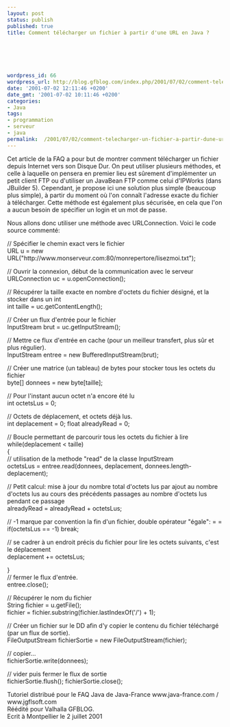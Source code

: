 ```yaml
---
layout: post
status: publish
published: true
title: Comment télécharger un fichier à partir d'une URL en Java ?

  
  



wordpress_id: 66
wordpress_url: http://blog.gfblog.com/index.php/2001/07/02/comment-telecharger-un-fichier-a-partir-dune-url-en-java/
date: '2001-07-02 12:11:46 +0200'
date_gmt: '2001-07-02 10:11:46 +0200'
categories:
- Java
tags:
- programmation
- serveur
- java
permalink:  /2001/07/02/comment-telecharger-un-fichier-a-partir-dune-url-en-java/
---
```

<p>Cet article de la FAQ a pour but de montrer comment t&eacute;l&eacute;charger un fichier depuis Internet vers son Disque Dur. On peut utiliser plusieurs m&eacute;thodes, et celle &agrave; laquelle on pensera en premier lieu est s&ucirc;rement d'impl&eacute;menter un petit client FTP ou d'utiliser un JavaBean FTP comme celui d'IPWorks (dans JBuilder 5). Cependant, je propose ici une solution plus simple (beaucoup plus simple), &agrave; partir du moment o&ugrave; l'on conna&icirc;t l'adresse exacte du fichier &agrave; t&eacute;l&eacute;charger. Cette m&eacute;thode est &eacute;galement plus s&eacute;curis&eacute;e, en cela que l'on a aucun besoin de sp&eacute;cifier un login et un mot de passe.</p>
<p>Nous allons donc utiliser une m&eacute;thode avec URLConnection. Voici le code source comment&eacute;:</p>
<p class="Code">// Sp&eacute;cifier le chemin exact vers le fichier<br />
  URL u = new URL(&quot;http://www.monserveur.com:80/monrepertore/lisezmoi.txt&quot;);</p>
<p class="Code">// Ouvrir la connexion, d&eacute;but de la communication avec le serveur<br />
  URLConnection uc = u.openConnection();</p>
<p class="Code">// R&eacute;cup&eacute;rer la taille exacte en nombre d'octets du fichier d&eacute;sign&eacute;, et la stocker dans un int<br />
  int taille = uc.getContentLength();</p>
<p class="Code">// Cr&eacute;er un flux d'entr&eacute;e pour le fichier<br />
  InputStream brut = uc.getInputStream();</p>
<p class="Code">// Mettre ce flux d'entr&eacute;e en cache (pour un meilleur transfert, plus s&ucirc;r et plus r&eacute;gulier).<br />
  InputStream entree = new BufferedInputStream(brut);</p>
<p class="Code">// Cr&eacute;er une matrice (un tableau) de bytes pour stocker tous les octets du fichier<br />
  byte[] donnees = new byte[taille];</p>
<p class="Code">// Pour l'instant aucun octet n'a encore &eacute;t&eacute; lu<br />
  int octetsLus = 0;</p>
<p class="Code">// Octets de d&eacute;placement, et octets d&eacute;j&agrave; lus. <br />
  int deplacement = 0; float alreadyRead = 0;</p>
<p class="Code">// Boucle permettant de parcourir tous les octets du fichier &agrave; lire<br />
  while(deplacement &lt; taille)<br />
  {<br />
  // utilisation de la methode &quot;read&quot; de la classe InputStream<br />
  octetsLus = entree.read(donnees, deplacement, donnees.length-deplacement);</p>
<p class="Code">// Petit calcul: mise &agrave; jour du nombre total d'octets lus par ajout au nombre d'octets lus au cours des pr&eacute;c&eacute;dents passages au nombre d'octets lus pendant ce passage<br />
  alreadyRead = alreadyRead + octetsLus;</p>
<p class="Code">// -1 marque par convention la fin d'un fichier, double op&eacute;rateur &quot;&eacute;gale&quot;: = =<br />
  if(octetsLus == -1) break;</p>
<p class="Code">// se cadrer &agrave; un endroit pr&eacute;cis du fichier pour lire les octets suivants, c'est le d&eacute;placement<br />
  deplacement += octetsLus;</p>
<p class="Code">}<br />
  // fermer le flux d'entr&eacute;e.<br />
  entree.close();</p>
<p class="Code">// R&eacute;cup&eacute;rer le nom du fichier<br />
  String fichier = u.getFile();<br />
  fichier = fichier.substring(fichier.lastIndexOf('/') + 1);</p>
<p class="Code">// Cr&eacute;er un fichier sur le DD afin d'y copier le contenu du fichier t&eacute;l&eacute;charg&eacute; (par un flux de sortie).<br />
  FileOutputStream fichierSortie = new FileOutputStream(fichier);</p>
<p class="Code">// copier...<br />
  fichierSortie.write(donnees);</p>
<p class="Code">// vider puis fermer le flux de sortie<br />
  fichierSortie.flush(); fichierSortie.close();</p>
<p>Tutoriel distribu&eacute; pour le FAQ Java de Java-France www.java-france.com / www.jgflsoft.com<br />
  R&eacute;&eacute;dit&eacute; pour Valhalla GFBLOG. <br />
  Ecrit &agrave; Montpellier le 2 juillet 2001</p>
